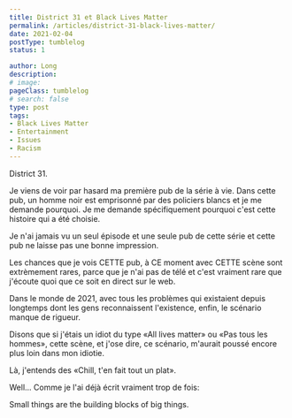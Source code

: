 ```yaml
---
title: District 31 et Black Lives Matter
permalink: /articles/district-31-black-lives-matter/
date: 2021-02-04
postType: tumblelog
status: 1

author: Long
description:
# image:
pageClass: tumblelog
# search: false
type: post
tags:
- Black Lives Matter
- Entertainment
- Issues
- Racism
---
```


District 31.

Je viens de voir par hasard ma première pub de la série à vie. Dans cette pub, un homme noir est emprisonné par des policiers blancs et je me demande pourquoi. Je me demande spécifiquement pourquoi c'est cette histoire qui a été choisie.

Je n'ai jamais vu un seul épisode et une seule pub de cette série et cette pub ne laisse pas une bonne impression.

Les chances que je vois CETTE pub, à CE moment avec CETTE scène sont extrèmement rares, parce que je n'ai pas de télé et c'est vraiment rare que j'écoute quoi que ce soit en direct sur le web.

Dans le monde de 2021, avec tous les problèmes qui existaient depuis longtemps dont les gens reconnaissent l'existence, enfin, le scénario manque de rigueur.

Disons que si j'étais un idiot du type «All lives matter» ou «Pas tous les hommes», cette scène, et j'ose dire, ce scénario, m'aurait poussé encore plus loin dans mon idiotie.

Là, j'entends des «Chill, t'en fait tout un plat».

Well... Comme je l'ai déjà écrit vraiment trop de fois:

Small things are the building blocks of big things.
